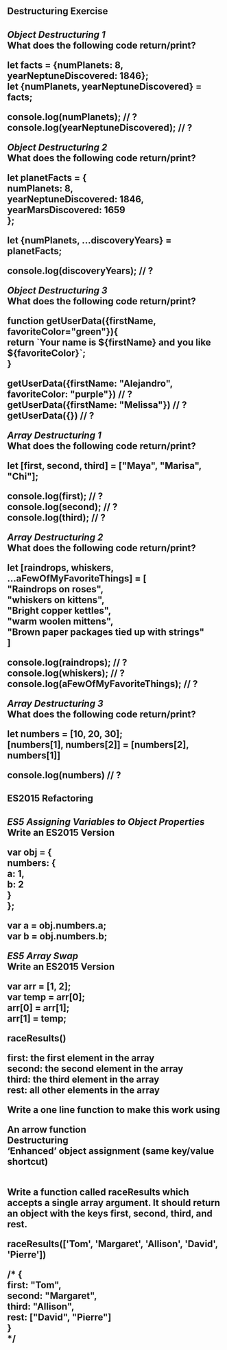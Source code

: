 <h2>Destructuring Exercise<h2>

<p><i>Object Destructuring 1</i><br><b>What does the following code return/print?</b></p>
<p>
let facts = {numPlanets: 8, yearNeptuneDiscovered: 1846};<br>
let {numPlanets, yearNeptuneDiscovered} = facts;<br>
<p></p>
console.log(numPlanets); // ?<br>
console.log(yearNeptuneDiscovered); // ?<br>
 </p>
 
<p><i>Object Destructuring 2</i><br><b>What does the following code return/print?</b></p>
<p>
let planetFacts = {<br>
  numPlanets: 8,<br>
  yearNeptuneDiscovered: 1846,<br>
  yearMarsDiscovered: 1659<br>
};
</p>
<p>
let {numPlanets, ...discoveryYears} = planetFacts;<br>

console.log(discoveryYears); // ?
</p>

  <p><i>Object Destructuring 3</i><br><b>What does the following code return/print?</b></p>
<p>
function getUserData({firstName, favoriteColor="green"}){<br>
  return `Your name is ${firstName} and you like ${favoriteColor}`;<br>
}
</p>
<p>
getUserData({firstName: "Alejandro", favoriteColor: "purple"}) // ?<br>
getUserData({firstName: "Melissa"}) // ?<br>
getUserData({}) // ?
</p>
  
  <p><i>Array Destructuring 1</i><br><b>What does the following code return/print?</b></p>
  <p>
  let [first, second, third] = ["Maya", "Marisa", "Chi"];<br>
  </p>
  <p>
console.log(first); // ?<br>
console.log(second); // ?<br>
console.log(third); // ?  
  </p>
  
  <p><i>Array Destructuring 2</i><br><b>What does the following code return/print?</b></p>
  <p>
  let [raindrops, whiskers, ...aFewOfMyFavoriteThings] = [<br>
  "Raindrops on roses",<br>
  "whiskers on kittens",<br>
  "Bright copper kettles",<br>
  "warm woolen mittens",<br>
  "Brown paper packages tied up with strings"<br>
]
  </p>
  <p>

console.log(raindrops); // ?<br>
console.log(whiskers); // ?<br>
console.log(aFewOfMyFavoriteThings); // ?
  </p>
  
<p><i>Array Destructuring 3</i><br><b>What does the following code return/print?</b></p>
<p>
let numbers = [10, 20, 30];<br>
[numbers[1], numbers[2]] = [numbers[2], numbers[1]]
</p>
<p>
console.log(numbers) // ?
</p>
  
<h2>ES2015 Refactoring<h2>

<p><i>ES5 Assigning Variables to Object Properties</i><br><b>Write an ES2015 Version</b></p>
<p>
var obj = {<br>
  numbers: {<br>
    a: 1,<br>
    b: 2<br>
  }<br>
};
</p>
<p>
var a = obj.numbers.a;<br>
var b = obj.numbers.b;
</p>
  
<p><i>ES5 Array Swap</i><br><b>Write an ES2015 Version</b></p>
<p>
var arr = [1, 2];<br>
var temp = arr[0];<br>
arr[0] = arr[1];<br>
arr[1] = temp;
</p>

  <p><b>raceResults()</b></p>
<p>
first: the first element in the array<br>
second: the second element in the array<br>
third: the third element in the array<br>
rest: all other elements in the array<br>
</p>
<p><b>Write a one line function to make this work using</b><br></p>
<p>
An arrow function<br>
Destructuring<br>
‘Enhanced’ object assignment (same key/value shortcut)
</p>
<p><br>Write a function called <b>raceResults</b> which accepts a single array argument. It should return an object with the keys <b>first, second, third,</b> and <b>rest</b>.</p>
<p>
raceResults(['Tom', 'Margaret', 'Allison', 'David', 'Pierre'])<br>

/*
  {<br>
    first: "Tom",<br>
    second: "Margaret",<br>
    third: "Allison",<br>
    rest: ["David", "Pierre"]<br>
  }<br>
*/
</p>
